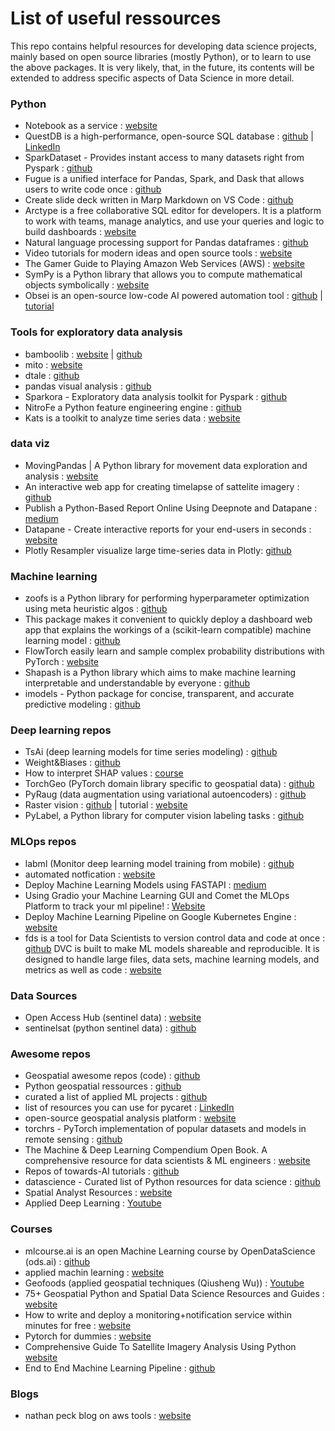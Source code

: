 # List of useful ressources

This repo contains helpful resources for developing data science projects, mainly based on open source libraries (mostly Python), or to learn to use the above packages. It is very likely, that, in the future, its contents will be extended to address specific aspects of Data Science in more detail.

### Python

- Notebook as a service : [website](https://www.naas.ai/)
- QuestDB is a high-performance, open-source SQL database : [github](https://github.com/questdb/questdb) | [LinkedIn](https://www.linkedin.com/feed/update/urn:li:activity:6863769995617419267/?updateEntityUrn=urn%3Ali%3Afs_feedUpdate%3A%28V2%2Curn%3Ali%3Aactivity%3A6863769995617419267%29)
- SparkDataset - Provides instant access to many datasets right from Pyspark  : [github](https://github.com/Spratiher9/SparkDataset)
- Fugue is a unified interface for Pandas, Spark, and Dask that allows users to write code once : [github](https://github.com/fugue-project/fugue)
- Create slide deck written in Marp Markdown on VS Code : [github](https://github.com/marp-team/marp-vscode)
- Arctype is a free collaborative SQL editor for developers. It is a platform to work with teams, manage analytics, and use your queries and logic to build dashboards : [website](https://arctype.com/)
- Natural language processing support for Pandas dataframes : [github](https://github.com/CODAIT/text-extensions-for-pandas)
- Video tutorials for modern ideas and open source tools : [website](https://calmcode.io/)
- The Gamer Guide to Playing Amazon Web Services (AWS) : [website](https://nathanpeck.com/gamers-guide-to-playing-aws/)
- SymPy is a Python library that allows you to compute mathematical objects symbolically : [website](https://towardsdatascience.com/sympy-symbolic-computation-in-python-f05f1413adb8)
- Obsei is an open-source low-code AI powered automation tool : [github](https://github.com/obsei/obsei) | [tutorial](https://www.youtube.com/watch?v=bhAYLI9P9W0&ab_channel=DataTalksClub)

### Tools for exploratory data analysis

- bamboolib :  [website](https://bamboolib.8080labs.com/) |  [github](https://github.com/tkrabel/bamboolib)
- mito : [website](https://trymito.io/)
- dtale : [github](https://github.com/man-group/dtale)
- pandas visual analysis : [github](https://github.com/meffmadd/pandas-visual-analysis)
- Sparkora - Exploratory data analysis toolkit for Pyspark : [github](https://github.com/Spratiher9/Sparkora)
- NitroFe a Python feature engineering engine : [github](https://github.com/NITRO-AI/NitroFE)
- Kats is a toolkit to analyze time series data : [website](https://facebookresearch.github.io/Kats/)

### data viz

- MovingPandas | A Python library for movement data exploration and analysis : [website](https://anitagraser.github.io/movingpandas/)
- An interactive web app for creating timelapse of sattelite imagery : [github](https://github.com/giswqs/streamlit-geospatial)
- Publish a Python-Based Report Online Using Deepnote and Datapane : [medium](https://sh-mukherjee.medium.com/publish-a-python-based-report-online-using-deepnote-and-datapane-efe432f078f7)
- Datapane - Create interactive reports for your end-users in seconds : [website](https://datapane.com/)
- Plotly Resampler visualize large time-series data in Plotly: [github](https://github.com/predict-idlab/plotly-resampler)

### Machine learning

- zoofs is a Python library for performing hyperparameter optimization using meta heuristic algos : [github](https://github.com/jaswinder9051998/zoofs)
- This package makes it convenient to quickly deploy a dashboard web app that explains the workings of a (scikit-learn compatible) machine learning model : [github](https://github.com/oegedijk/explainerdashboard)
- FlowTorch easily learn and sample complex probability distributions with PyTorch : [website](https://flowtorch.ai/)
- Shapash is a Python library which aims to make machine learning interpretable and understandable by everyone : [github](https://github.com/MAIF/shapash)
- imodels - Python package for concise, transparent, and accurate predictive modeling : [github](https://github.com/csinva/imodels)

### Deep learning repos

- TsAi (deep learning models for time series modeling) : [github](https://github.com/timeseriesAI/tsai)
- Weight&Biases : [github](https://github.com/wandb/client)
- How to interpret SHAP values : [course](https://www.aidancooper.co.uk/a-non-technical-guide-to-interpreting-shap-analyses/)
- TorchGeo (PyTorch domain library specific to geospatial data) : [github](https://github.com/microsoft/torchgeo)
- PyRaug (data augmentation using variational autoencoders) : [github](https://github.com/clementchadebec/pyraug)
- Raster vision : [github](https://github.com/azavea/raster-vision) | tutorial : [website](https://medium.com/pytorch/raster-vision-a-geospatial-deep-learning-framework-cd69ba840a83)
- PyLabel, a Python library for computer vision labeling tasks : [github](https://github.com/pylabel-project/pylabel)


### MLOps repos

- labml (Monitor deep learning model training from mobile) : [github](https://github.com/labmlai/labml)
- automated notfication  : [website](https://michael-fuchs-python.netlify.app/2021/03/13/automated-notifications/)
- Deploy Machine Learning Models using FASTAPI : [medium](https://medium.com/machine-learning-india/deploy-machine-learning-models-using-fastapi-a-step-by-step-walkthrough-f812ca8043ad)
- Using Gradio your Machine Learning GUI and Comet the MLOps Platform to track your ml pipeline! : [Website](https://www.comet.ml/site/new-integration-comet-gradio/)
- Deploy Machine Learning Pipeline on Google Kubernetes Engine : [website](https://towardsdatascience.com/deploy-machine-learning-model-on-google-kubernetes-engine-94daac85108b)
- fds is a tool for Data Scientists to version control data and code at once : [github](https://github.com/DAGsHub/fds)
DVC is built to make ML models shareable and reproducible. It is designed to handle large files, data sets, machine learning models, and metrics as well as code : [website](https://dvc.org/)

### Data Sources

- Open Access Hub (sentinel data) : [website](https://scihub.copernicus.eu/)
- sentinelsat (python sentinel data) : [github](https://github.com/sentinelsat/sentinelsat)

### Awesome repos

- Geospatial awesome repos (code) : [github](https://github.com/acgeospatial/awesome-earthobservation-code)
- Python geospatial ressources : [github](https://www.javedali.net/post/python-resources-for-earth-sciences/)
- curated a list of applied ML projects : [github](https://github.com/eugeneyan/applied-ml)
- list of resources you can use for pycaret : [LinkedIn](https://www.linkedin.com/feed/update/urn:li:activity:6865679874816839680/?updateEntityUrn=urn%3Ali%3Afs_feedUpdate%3A%28V2%2Curn%3Ali%3Aactivity%3A6865679874816839680%29)
- open-source geospatial analysis platform : [website](https://scimaap.net/)
- torchrs - PyTorch implementation of popular datasets and models in remote sensing : [github](https://github.com/isaaccorley/torchrs)
- The Machine & Deep Learning Compendium Open Book. A comprehensive resource for data scientists & ML engineers : [website](https://mlcompendium.gitbook.io/machine-and-deep-learning-compendium/)
- Repos of towards-AI tutorials : [github](https://github.com/towardsai/tutorials)
- datascience - Curated list of Python resources for data science : [github](https://github.com/r0f1/datascience)
- Spatial Analyst Resources : [website](https://www.esri.com/arcgis-blog/products/arcgis-pro/analytics/spatial-analyst-resources/)
- Applied Deep Learning : [Youtube](https://github.com/maziarraissi/Applied-Deep-Learning)

### Courses

- mlcourse.ai is an open Machine Learning course by OpenDataScience (ods.ai) : [github](https://github.com/Yorko/mlcourse.ai) 
- applied machin learning : [website](https://applyingml.com/)
- Geofoods (applied geospatial techniques (Qiusheng Wu)) : [Youtube](https://www.youtube.com/watch?v=_-sN-TZEqWU&list=PLLW-qoCMKQsyBI5dE5vBAxSbWY7rEckiJ&ab_channel=GoogleEarth)
- 75+ Geospatial Python and Spatial Data Science Resources and Guides : [website](https://forrest.nyc/75-geospatial-python-and-spatial-data-science-resources-and-guides/)
- How to write and deploy a monitoring+notification service within minutes for free : [website](https://towardsdatascience.com/practical-python-how-to-write-and-deploy-a-monitoring-notification-service-within-minutes-for-free-b682cffa66ef)
- Pytorch for dummies : [website](https://www.assemblyai.com/blog/pytorch-lightning-for-dummies/)
- Comprehensive Guide To Satellite Imagery Analysis Using Python [website](https://towardsdatascience.com/comprehensive-guide-to-satellite-imagery-analysis-using-python-1b4153bad2a)
- End to End Machine Learning Pipeline : [github](https://github.com/vincentclaes/datajob/tree/main/examples/ml_pipeline_end_to_end)

### Blogs

- nathan peck blog on aws tools : [website](https://nathanpeck.com/)
